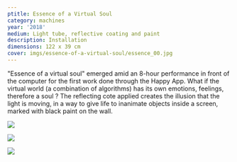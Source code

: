 ```yaml
---
ptitle: Essence of a Virtual Soul
category: machines
year: '2018'
medium: Light tube, reflective coating and paint
description: Installation
dimensions: 122 x 39 cm
cover: imgs/essence-of-a-virtual-soul/essence_00.jpg
---
```

"Essence of a virtual soul" emerged amid an 8-hour performance in front of the computer for the first work done through the Happy App. What if the virtual world (a combination of algorithms) has its own emotions, feelings, therefore a soul ? The reflecting cote applied creates the illusion that the light is moving, in a way to give life to inanimate objects inside a screen, marked with black paint on the wall.

![]({{site.baseurl}}/imgs/essence-of-a-virtual-soul/essence_01.jpg)

![]({{site.baseurl}}/imgs/essence-of-a-virtual-soul/essence_02.jpg)

![]({{site.baseurl}}/imgs/essence-of-a-virtual-soul/essence_03.jpg)
